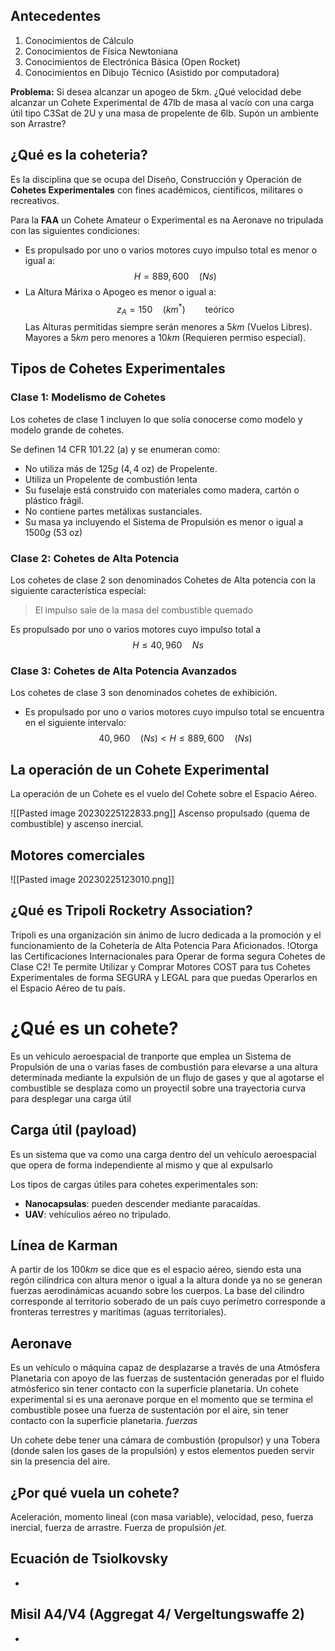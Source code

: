 ## Antecedentes
1. Conocimientos de Cálculo
2. Conocimientos de Física Newtoniana
3. Conocimientos de Electrónica Básica (Open Rocket)
4. Conocimientos en Dibujo Técnico (Asistido por computadora)

**Problema:** Si desea alcanzar un apogeo de 5km. ¿Qué velocidad debe alcanzar un Cohete Experimental de 47lb de masa al vacío con una carga útil tipo C3Sat de 2U y una masa de propelente de 6lb. Supón un ambiente son Arrastre?

## ¿Qué es la coheteria?
Es la disciplina que se ocupa del Diseño, Construcción y Operación de **Cohetes Experimentales** con fines académicos, científicos, militares o recreativos.

Para la **FAA** un Cohete Amateur o Experimental es na Aeronave no tripulada con las siguientes condiciones:

- Es propulsado por uno o varios motores cuyo impulso total es menor o igual a:
$$
H = 889,600 \quad(Ns)
$$
- La Altura Márixa o Apogeo es menor o igual a:
$$
z_A = 150 \quad (km^*) \qquad \text{teórico}
$$
Las Alturas permitidas siempre serán menores a $5km$ (Vuelos Libres).
Mayores a $5km$ pero menores a $10km$ (Requieren permiso especial).


## Tipos de Cohetes Experimentales
### Clase 1: Modelismo de Cohetes
Los cohetes de clase 1 incluyen lo que solía conocerse como modelo y modelo grande de cohetes.

Se definen $14$ CFR 101.22 (a) y se enumeran como:
- No utiliza más de $125g$ ($4,4\text{ oz}$) de Propelente.
- Utiliza un Propelente de combustión lenta
- Su fuselaje está construido con materiales como madera, cartón o plástico frágil.
- No contiene partes metálixas sustanciales.
- Su masa ya incluyendo el Sistema de Propulsión es menor o igual a $1500g$ ($53 \text{ oz}$)

### Clase 2: Cohetes de Alta Potencia 
Los cohetes de clase 2 son denominados Cohetes de Alta potencia con la siguiente característica especial:

> El impulso sale de la masa del combustible quemado

Es propulsado por uno o varios motores cuyo impulso total a
$$
H \le 40,960\quad Ns
$$
### Clase 3: Cohetes de Alta Potencia Avanzados
Los cohetes de clase 3 son denominados cohetes de exhibición.
- Es propulsado por uno o varios motores cuyo impulso total se encuentra en el siguiente intervalo:
$$
40,960\quad(Ns) < H \le 889,600 \quad(Ns)
$$
## La operación de un Cohete Experimental
La operación de un Cohete es el vuelo del Cohete sobre el Espacio Aéreo.

![[Pasted image 20230225122833.png]]
Ascenso propulsado (quema de combustible) y ascenso inercial.

## Motores comerciales
![[Pasted image 20230225123010.png]]

## ¿Qué es Tripoli Rocketry Association?
Tripoli es una organización sin ánimo de lucro dedicada a la promoción y el funcionamiento de la Cohetería de Alta Potencia Para Aficionados.
!Otorga las Certificaciones Internacionales para Operar de forma segura Cohetes de Clase C2!
Te permite Utilizar y Comprar Motores COST para tus Cohetes Experimentales de forma SEGURA y LEGAL para que puedas Operarlos en el Espacio Aéreo de tu país.

# ¿Qué es un cohete?
Es un vehiculo aeroespacial de tranporte que emplea un Sistema de Propulsión de una o varias fases de combustión para elevarse a una altura determinada mediante la expulsión de un flujo de gases y que al agotarse el combustible se desplaza como un proyectil sobre una trayectoria curva para desplegar una carga útil

## Carga útil (payload)
Es un sistema que va como una carga dentro del un vehículo aeroespacial que opera de forma independiente al mismo y que al expulsarlo

Los tipos de cargas útiles para cohetes experimentales son:
- **Nanocapsulas**: pueden descender mediante paracaídas.
- **UAV**: vehículios aéreo no tripulado.
## Línea de Karman
A partir de los $100km$ se dice que es el espacio aéreo, siendo esta una regón cilíndrica con altura menor o igual a la altura donde ya no se generan fuerzas aerodinámicas acuando sobre los cuerpos.
La base del cilindro corresponde al territorio soberado de un país cuyo perímetro corresponde a fronteras terrestres y marítimas  (aguas territoriales).

## Aeronave
Es un vehículo o máquina capaz de desplazarse a través de una Atmósfera Planetaria con apoyo de las fuerzas de sustentación generadas por el fluido atmósferico sin tener contacto con la superficie planetaria.
Un cohete experimental si es una aeronave porque en el momento que se termina el combustible posee una fuerza de sustentación por el aire, sin tener contacto con la superficie planetaria.
*fuerzas*

Un cohete debe tener una cámara de combustión (propulsor) y una Tobera (donde salen los gases de la propulsión) y estos elementos pueden servir sin la presencia del aire.

## ¿Por qué vuela un cohete?
Aceleración, momento lineal (con masa variable), velocidad, peso, fuerza inercial, fuerza de arrastre. Fuerza de propulsión $jet$.
## Ecuación de Tsiolkovsky
-
## Misil A4/V4 (Aggregat 4/ Vergeltungswaffe 2)
-
